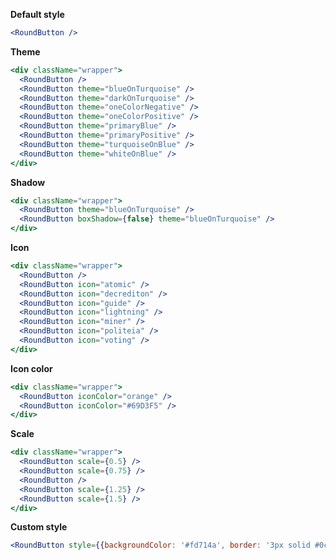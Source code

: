 <strong>Default style</strong>

```jsx
<RoundButton />
```

<strong>Theme</strong>

```jsx
<div className="wrapper">
  <RoundButton />
  <RoundButton theme="blueOnTurquoise" />
  <RoundButton theme="darkOnTurquoise" />
  <RoundButton theme="oneColorNegative" />
  <RoundButton theme="oneColorPositive" />
  <RoundButton theme="primaryBlue" />
  <RoundButton theme="primaryPositive" />
  <RoundButton theme="turquoiseOnBlue" />
  <RoundButton theme="whiteOnBlue" />
</div>
```

<strong>Shadow</strong>

```jsx
<div className="wrapper">
  <RoundButton theme="blueOnTurquoise" />
  <RoundButton boxShadow={false} theme="blueOnTurquoise" />
</div>
```

<strong>Icon</strong>

```jsx
<div className="wrapper">
  <RoundButton />
  <RoundButton icon="atomic" />
  <RoundButton icon="decrediton" />
  <RoundButton icon="guide" />
  <RoundButton icon="lightning" />
  <RoundButton icon="miner" />
  <RoundButton icon="politeia" />
  <RoundButton icon="voting" />
</div>
```

<strong>Icon color</strong>

```jsx
<div className="wrapper">
  <RoundButton iconColor="orange" />
  <RoundButton iconColor="#69D3F5" />
</div>
```

<strong>Scale</strong>

```jsx
<div className="wrapper">
  <RoundButton scale={0.5} />
  <RoundButton scale={0.75} />
  <RoundButton />
  <RoundButton scale={1.25} />
  <RoundButton scale={1.5} />
</div>
```

<strong>Custom style</strong>

```jsx
<RoundButton style={{backgroundColor: '#fd714a', border: '3px solid #0c1e3e'}} />
```
